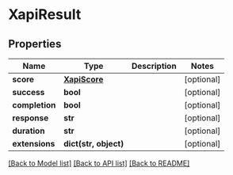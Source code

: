 # XapiResult

## Properties
Name | Type | Description | Notes
------------ | ------------- | ------------- | -------------
**score** | [**XapiScore**](XapiScore.md) |  | [optional] 
**success** | **bool** |  | [optional] 
**completion** | **bool** |  | [optional] 
**response** | **str** |  | [optional] 
**duration** | **str** |  | [optional] 
**extensions** | **dict(str, object)** |  | [optional] 

[[Back to Model list]](../README.md#documentation-for-models) [[Back to API list]](../README.md#documentation-for-api-endpoints) [[Back to README]](../README.md)


